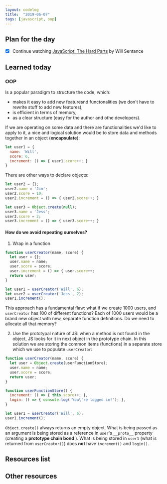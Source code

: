 ```yaml
---
layout: codelog
title:  "2019-06-07"
tags: [javascript, oop]
---
```


## Plan for the day

- [x] Continue watching [JavaScript: The Hard Parts](https://frontendmasters.com/courses/javascript-hard-parts/) by Will Sentance

## Learned today

### OOP

Is a popular paradigm to structure the code, which:

- makes it easy to add new featuresnd functonalities (we don't have to rewrite stuff to add new features),
- is efficient in terms of memory,
- as a clear structure (easy for the author and othe developers).

If we are operating on some data and there are functionalities we'd like to apply to it, a nice and logical solution would be to store data and methods together in an object (**encapsulate**):

```javascript
let user1 = {
  name: 'Will',
  score: 6,
  increment: () => { user1.score++; }
}
```

There are other ways to declare objects:

```javascript
let user2 = {};
user2.name = 'Jim';
user2.score = 10;
user2.increment = () => { user2.score++; }
```

```javascript
let user3 = Object.create(null);
user3.name = 'Jess';
user3.score = 2;
user3.increment = () => { user3.score++; }
```

#### How do we avoid repeating ourselves?

1. Wrap in a function

  ```javascript
  function userCreator(name, score) {
    let user = {};
    user.name = name;
    user.score = score;
    user.increment = () => { user.score++;
    return user;
  }

  let user1 = userCreator('Will', 6);
  let user2 = userCreator('Jess', 2);
  user1.increment();
  ```

  This approach has a fundamental flaw: what if we create 1000 users, and `userCreator` has 100 of different functions? Each of 1000 users would be a brand new object with new, separate function definitions. Do we need to allocate all that memory?

2. Use the prototypal nature of JS: when a method is not found in the object, JS looks for it in next object in the prototype chain. In this solution we are storing the common items (functions) in a separate store which we use to populate `userCreator`:

  ```javascript
  function userCreator(name, score) {
    let user = Object.create(userFunctionStore);
    user.name = name;
    user.score = score;
    return user;
  }

  function userFunctionStore() {
    increment: () => { this.score++; },
    login: () => { console.log('You\'re logged in!'); },
  }

  let user1 = userCreator('Will', 6);
  user1.increment();
  ```

  `Object.create()` always returns an empty object. What is being passed as an argument is being stored as a reference in `user`'s `__proto__` property (creating a **prototype chain bond** ). What is being stored in `user1` (what is returned from `userCreator()`) does **not** have `increment()` and `login()`.

## Resources list

## Other resources
